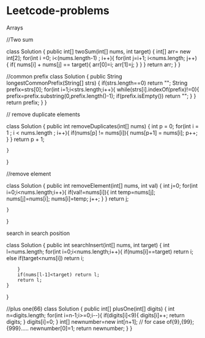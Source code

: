 # Leetcode-problems
Arrays

//Two sum

class Solution {
    public int[] twoSum(int[] nums, int target) {
        int[] arr= new int[2];
        for(int i =0; i<(nums.length-1) ; i++){
            for(int j=i+1; i<nums.length; j++){
                if( nums[i] + nums[j] == target){
                    arr[0]=i;
                    arr[1]=j;
                }
            }
        }
        return arr;
    }
}

//common prefix
class Solution {
    public String longestCommonPrefix(String[] strs) {
        if(strs.length==0) return "";
        String prefix=strs[0];
        for(int i=1;i<strs.length;i++){
            while(strs[i].indexOf(prefix)!=0){
                prefix=prefix.substring(0,prefix.length()-1);
                if(prefix.isEmpty()) return "";
            }
        }
        return prefix;
    }
}

// remove duplicate elements

class Solution {
    public int removeDuplicates(int[] nums) {
            int p = 0;
        for(int i = 1 ; i < nums.length ; i++){
            if(nums[p] != nums[i]){
                nums[p+1] = nums[i];
                p++;
            }
        }
        return p + 1;
        
    }
}

//remove element

class Solution {
    public int removeElement(int[] nums, int val) {
        int j=0;
        for(int i=0;i<nums.length;i++){
            if(val!=nums[i]){
                int temp=nums[j];
                nums[j]=nums[i];
                nums[i]=temp;
                j++;
            }
        }
        return j;
        
    }
}

search in search position

class Solution {
    public int searchInsert(int[] nums, int target) {
        int l=nums.length;
        for(int i=0;i<nums.length;i++){
            if(nums[i]==target) return i;
            else if(target<nums[i])  return i;
            
        }
        if(nums[l-1]<target) return l;
        return l;
    }
}


//plus one(66)
class Solution {
    public int[] plusOne(int[] digits) {
        int n=digits.length;
        for(int i=n-1;i>=0;i--){
            if(digits[i]<9){
                digits[i]++;
                return digits;
            }
            digits[i]=0;
        }
         int[] newnumber=new int[n+1];  // for case of{9},{99};{999}.....
        newnumber[0]=1;
        return newnumber;
    }
}
